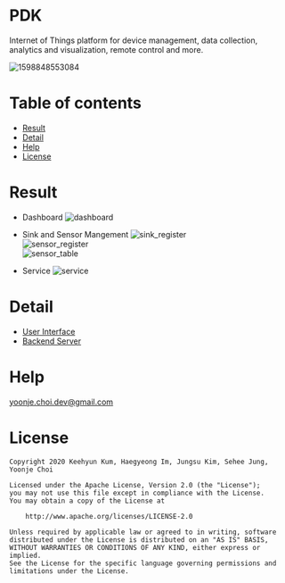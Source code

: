 # PDK
Internet of Things platform for device management, data collection, analytics and visualization, remote control and more.

![1598848553084](https://user-images.githubusercontent.com/44857109/91684069-52ca5b00-eb91-11ea-98ec-68376a3ba1f0.png)

Table of contents
=================
<!--ts-->
   * [Result](#Result)
   * [Detail](#Detail)
   * [Help](#Help)
   * [License](#License)
<!--te-->

Result
=======
- Dashboard
![dashboard](https://user-images.githubusercontent.com/38535571/92531615-96942300-f269-11ea-83a6-144addd100d4.png)

- Sink and Sensor Mangement
![sink_register](https://user-images.githubusercontent.com/38535571/92531650-ae6ba700-f269-11ea-8cd4-b9ba0e04c24f.png)<br>
![sensor_register](https://user-images.githubusercontent.com/38535571/92531663-b9263c00-f269-11ea-9896-25ba747deb55.png)<br>
![sensor_table](https://user-images.githubusercontent.com/38535571/92531768-e7a41700-f269-11ea-80b7-a0f8c37ccaf2.png)

- Service
![service](https://user-images.githubusercontent.com/38535571/92531789-f5599c80-f269-11ea-963a-269f53424760.gif)


Detail
=======
* [User Interface](./ui/README.md)
* [Backend Server](./application/README.md)

Help
=======
yoonje.choi.dev@gmail.com

License
=======
```
Copyright 2020 Keehyun Kum, Haegyeong Im, Jungsu Kim, Sehee Jung, Yoonje Choi

Licensed under the Apache License, Version 2.0 (the "License");
you may not use this file except in compliance with the License.
You may obtain a copy of the License at

    http://www.apache.org/licenses/LICENSE-2.0

Unless required by applicable law or agreed to in writing, software
distributed under the License is distributed on an "AS IS" BASIS,
WITHOUT WARRANTIES OR CONDITIONS OF ANY KIND, either express or implied.
See the License for the specific language governing permissions and
limitations under the License.
```
